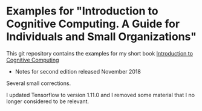 # Examples for "Introduction to Cognitive Computing. A Guide for Individuals and Small Organizations"

This git repository contains the examples for my short book [Introduction to Cognitive Computing](https://leanpub.com/cognitive-computing/)

* Notes for second edition released November 2018

Several small corrections.

I updated Tensorflow to version 1.11.0 and I removed some material that I no longer considered to be relevant.




